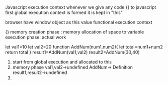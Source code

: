 Javascript execution context
whenever we give any code {} to javascript first global execution context is formed it is kept in "this"

browser have window object as this value
functional execution context

{}
memory creation phase : memory allocation of space to variable
execution phase: actual work

let val1=10
let val2=20
function AddNum(num1,num2){
    let total=num1+num2
    return total
}
result1=AddNum(val1,val2)
result2=AddNum(30,40)

1. start from global execution and allocated to this
2. memory phase
     val1,val2->undefined
     AddNum-> Definition
     result1,result2->undefined 
3. 
